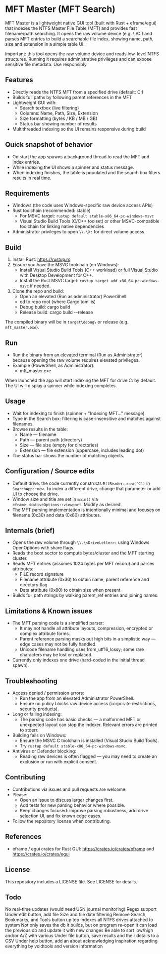 # MFT Master (MFT Search)

MFT Master is a lightweight native GUI tool (built with Rust + eframe/egui) that indexes the NTFS Master File Table (MFT) and provides fast filename/path searching. It opens the raw volume device (e.g. \\.\C:) and parses MFT entries to build a searchable file index, showing name, path, size and extension in a simple table UI.

Important: this tool opens the raw volume device and reads low-level NTFS structures. Running it requires administrative privileges and can expose sensitive file metadata. Use responsibly.

## Features

- Directly reads the NTFS MFT from a specified drive (default: C:)
- Builds full paths by following parent references in the MFT
- Lightweight GUI with:
  - Search textbox (live filtering)
  - Columns: Name, Path, Size, Extension
  - Size formatting (bytes / KB / MB / GB)
  - Status bar showing number of results
- Multithreaded indexing so the UI remains responsive during build

## Quick snapshot of behavior

- On start the app spawns a background thread to read the MFT and index entries.
- While indexing the UI shows a spinner and status message.
- When indexing finishes, the table is populated and the search box filters results in real time.

## Requirements

- Windows (the code uses Windows-specific raw device access APIs)
- Rust toolchain (recommended: stable)
  - For MSVC target: `rustup default stable-x86_64-pc-windows-msvc`
  - Visual Studio Build Tools (C/C++ toolset) or other MSVC-compatible toolchain for linking native dependencies
- Administrator privileges to open `\\.\X:` for direct volume access

## Build

1. Install Rust: https://rustup.rs
2. Ensure you have the MSVC toolchain (on Windows):
   - Install Visual Studio Build Tools (C++ workload) or full Visual Studio with Desktop Development for C++.
   - Install the Rust MSVC target: `rustup target add x86_64-pc-windows-msvc` if needed.
3. Clone the repo and build:
   - Open an elevated (Run as administrator) PowerShell
   - cd to repo root (where Cargo.toml is)
   - Debug build: cargo build
   - Release build: cargo build --release

The compiled binary will be in `target\debug\` or release (e.g. `mft_master.exe`).

## Run

- Run the binary from an elevated terminal (Run as Administrator) because opening the raw volume requires elevated privileges.
- Example (PowerShell, as Administrator):
  - mft_master.exe

When launched the app will start indexing the MFT for drive C: by default. The UI will display a spinner while indexing completes.

## Usage

- Wait for indexing to finish (spinner + "Indexing MFT..." message).
- Type in the Search box: filtering is case-insensitive and matches against filenames.
- Browse results in the table:
  - Name — filename
  - Path — parent path (directory)
  - Size — file size (empty for directories)
  - Extension — file extension (uppercase, includes leading dot)
- The status bar shows the number of matching objects.

## Configuration / Source edits

- Default drive: the code currently constructs `MftReader::new('C')` in `SearchApp::new`. To index a different drive, change that parameter or add UI to choose the drive.
- Window size and title are set in `main()` via `eframe::NativeOptions::viewport`. Modify as desired.
- The MFT parsing implementation is intentionally minimal and focuses on filename (0x30) and data (0x80) attributes.

## Internals (brief)

- Opens the raw volume through `\\.\<DriveLetter>:` using Windows OpenOptions with share flags.
- Reads the boot sector to compute bytes/cluster and the MFT starting cluster.
- Reads MFT entries (assumes 1024 bytes per MFT record) and parses attributes:
  - FILE record signature
  - Filename attribute (0x30) to obtain name, parent reference and directory flag
  - Data attribute (0x80) to obtain size when present
- Builds full path strings by walking parent_ref entries and joining names.

## Limitations & Known issues

- The MFT parsing code is a simplified parser:
  - It may not handle all attribute layouts, compression, encrypted or complex attribute forms.
  - Parent reference parsing masks out high bits in a simplistic way — edge cases may not be fully handled.
  - Unicode filename handling uses from_utf16_lossy; some rare characters may be lost or replaced.
- Currently only indexes one drive (hard-coded in the initial thread spawn).

## Troubleshooting

- Access denied / permission errors:
  - Run the app from an elevated Administrator PowerShell.
  - Ensure no policy blocks raw device access (corporate restrictions, security products).
- Long or failing indexing:
  - The parsing code has basic checks — a malformed MFT or unexpected layout can stop the indexer. Relevant errors are printed to stderr.
- Building fails on Windows:
  - Ensure the MSVC C toolchain is installed (Visual Studio Build Tools).
  - Try `rustup default stable-x86_64-pc-windows-msvc`.
- Antivirus or Defender blocking:
  - Reading raw devices is often flagged — you may need to create an exclusion or run with explicit consent.

## Contributing

- Contributions via issues and pull requests are welcome.
- Please:
  - Open an issue to discuss larger changes first.
  - Add tests for new parsing behavior where possible.
  - Keep changes focused: improve parsing robustness, add drive selection UI, and fix known edge cases.
- Follow the repository license when contributing.

## References

- eframe / egui crates for Rust GUI: https://crates.io/crates/eframe and https://crates.io/crates/egui

## License

This repository includes a LICENSE file. See LICENSE for details.

## Todo

No real-time updates (would need USN journal monitoring)
Regex support
Under edit button, add file Size and file date filtering
Remove Search, Bookmarks, and Tools button up top
Indexes all NTFS drives attached to system
Not only saves the db it builds, but on program re-open it can load the previous db and update it with new changes
Be able to sort low/high and/or A/Z with various
Under file button, save results and their details to a CSV
Under help button, add an about acknowledging inspiration regarding everything by voidtools and version information